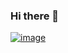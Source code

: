 ### Hi there 👋
[![image](https://www.codewars.com/users/Ikocs/badges/small)](https://www.codewars.com/users/Ikocs)
